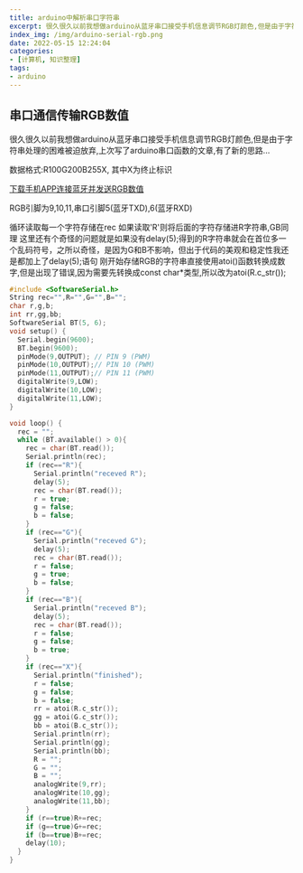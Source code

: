 ```yaml
---
title: arduino中解析串口字符串
excerpt: 很久很久以前我想做arduino从蓝牙串口接受手机信息调节RGB灯颜色,但是由于字符串处理的困难被迫放弃,上次写了arduino串口函数的文章,有了新的思路...
index_img: /img/arduino-serial-rgb.png
date: 2022-05-15 12:24:04
categories: 
- [计算机, 知识整理]
tags:
- arduino
---
```

## 串口通信传输RGB数值

很久很久以前我想做arduino从蓝牙串口接受手机信息调节RGB灯颜色,但是由于字符串处理的困难被迫放弃,上次写了arduino串口函数的文章,有了新的思路...

数据格式:R100G200B255X, 其中X为终止标识

[下载手机APP连接蓝牙并发送RGB数值](base.apk "APP")

RGB引脚为9,10,11,串口引脚5(蓝牙TXD),6(蓝牙RXD)

循环读取每一个字符存储在rec
如果读取'R'则将后面的字符存储进R字符串,GB同理
这里还有个奇怪的问题就是如果没有delay(5);得到的R字符串就会在首位多一个乱码符号，之所以奇怪，是因为G和B不影响，但出于代码的美观和稳定性我还是都加上了delay(5);语句
刚开始存储RGB的字符串直接使用atoi()函数转换成数字,但是出现了错误,因为需要先转换成const char*类型,所以改为atoi(R.c_str());

```c
#include <SoftwareSerial.h>
String rec="",R="",G="",B="";
char r,g,b;
int rr,gg,bb;
SoftwareSerial BT(5, 6);
void setup() {
  Serial.begin(9600);
  BT.begin(9600);
  pinMode(9,OUTPUT); // PIN 9 (PWM)
  pinMode(10,OUTPUT);// PIN 10 (PWM) 
  pinMode(11,OUTPUT);// PIN 11 (PWM)
  digitalWrite(9,LOW);
  digitalWrite(10,LOW);
  digitalWrite(11,LOW);
}

void loop() {
  rec = "";
  while (BT.available() > 0){
    rec = char(BT.read());
    Serial.println(rec);
    if (rec=="R"){
      Serial.println("receved R");
      delay(5);
      rec = char(BT.read());
      r = true;
      g = false;
      b = false;
    }
    if (rec=="G"){
      Serial.println("receved G");
      delay(5);
      rec = char(BT.read());
      r = false;
      g = true;
      b = false;
    }
    if (rec=="B"){
      Serial.println("receved B");
      delay(5);
      rec = char(BT.read());
      r = false;
      g = false;
      b = true;
    }
    if (rec=="X"){
      Serial.println("finished");
      r = false;
      g = false;
      b = false;
      rr = atoi(R.c_str());
      gg = atoi(G.c_str());
      bb = atoi(B.c_str());
      Serial.println(rr);
      Serial.println(gg);
      Serial.println(bb);
      R = "";
      G = "";
      B = "";
      analogWrite(9,rr);
      analogWrite(10,gg);
      analogWrite(11,bb);
    }
    if (r==true)R+=rec;
    if (g==true)G+=rec;
    if (b==true)B+=rec;
    delay(10);
  }
}

```
